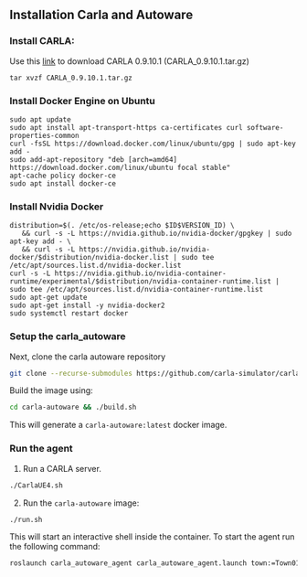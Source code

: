 ## Installation Carla and Autoware
### Install CARLA:
Use this [link](https://github.com/carla-simulator/carla/releases/tag/0.9.10.1) to download CARLA 0.9.10.1 (CARLA_0.9.10.1.tar.gz)

```
tar xvzf CARLA_0.9.10.1.tar.gz
```
### Install Docker Engine on Ubuntu
```
sudo apt update
sudo apt install apt-transport-https ca-certificates curl software-properties-common
curl -fsSL https://download.docker.com/linux/ubuntu/gpg | sudo apt-key add -
sudo add-apt-repository "deb [arch=amd64] https://download.docker.com/linux/ubuntu focal stable"
apt-cache policy docker-ce
sudo apt install docker-ce
```

### Install Nvidia Docker
```
distribution=$(. /etc/os-release;echo $ID$VERSION_ID) \
   && curl -s -L https://nvidia.github.io/nvidia-docker/gpgkey | sudo apt-key add - \
   && curl -s -L https://nvidia.github.io/nvidia-docker/$distribution/nvidia-docker.list | sudo tee /etc/apt/sources.list.d/nvidia-docker.list
curl -s -L https://nvidia.github.io/nvidia-container-runtime/experimental/$distribution/nvidia-container-runtime.list | sudo tee /etc/apt/sources.list.d/nvidia-container-runtime.list
sudo apt-get update
sudo apt-get install -y nvidia-docker2
sudo systemctl restart docker
```
### Setup the carla_autoware
Next, clone the carla autoware repository
```sh
git clone --recurse-submodules https://github.com/carla-simulator/carla-autoware
```
Build the image using:
```sh
cd carla-autoware && ./build.sh
```
This will generate a `carla-autoware:latest` docker image.

### Run the agent
1. Run a CARLA server.

```sh
./CarlaUE4.sh
```

2. Run the `carla-autoware` image: 

```sh
./run.sh
```

This will start an interactive shell inside the container. To start the agent run the following command:

```sh
roslaunch carla_autoware_agent carla_autoware_agent.launch town:=Town01
```

